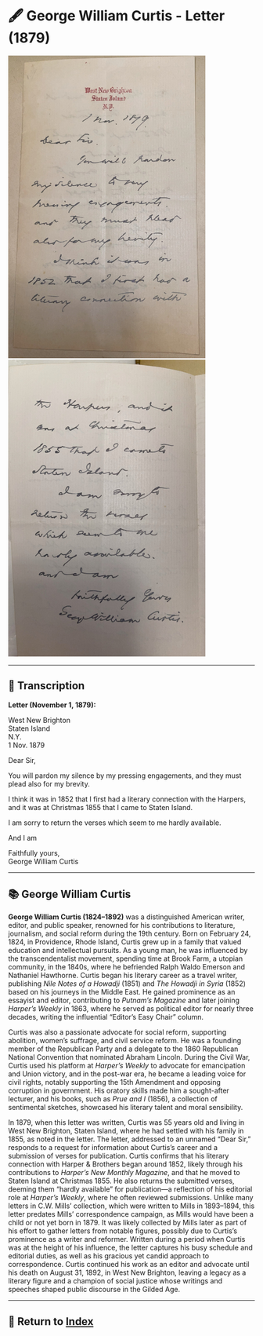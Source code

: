 # 🖋️ George William Curtis - Letter (1879)

<a href="assets/George_William_Curtis_Letter_1.jpg" target="_blank">
  <img src="assets/George_William_Curtis_Letter_1.jpg" alt="George William Curtis Letter 1" style="max-width: 80%; height: auto;"/>
</a>
<a href="assets/George_William_Curtis_Letter_2.jpg" target="_blank">
  <img src="assets/George_William_Curtis_Letter_2.jpg" alt="George William Curtis Letter 2" style="max-width: 80%; height: auto;"/>
</a>

---

## 📜 Transcription

**Letter (November 1, 1879):**  

West New Brighton  
Staten Island  
N.Y.  
1 Nov. 1879  

Dear Sir,  

You will pardon my silence by my pressing engagements, and they must plead also for my brevity.  

I think it was in 1852 that I first had a literary connection with the Harpers, and it was at Christmas 1855 that I came to Staten Island.  

I am sorry to return the verses which seem to me hardly available.  

And I am  

Faithfully yours,  
George William Curtis  

---

## 📚 George William Curtis

**George William Curtis (1824–1892)** was a distinguished American writer, editor, and public speaker, renowned for his contributions to literature, journalism, and social reform during the 19th century. Born on February 24, 1824, in Providence, Rhode Island, Curtis grew up in a family that valued education and intellectual pursuits. As a young man, he was influenced by the transcendentalist movement, spending time at Brook Farm, a utopian community, in the 1840s, where he befriended Ralph Waldo Emerson and Nathaniel Hawthorne. Curtis began his literary career as a travel writer, publishing *Nile Notes of a Howadji* (1851) and *The Howadji in Syria* (1852) based on his journeys in the Middle East. He gained prominence as an essayist and editor, contributing to *Putnam’s Magazine* and later joining *Harper’s Weekly* in 1863, where he served as political editor for nearly three decades, writing the influential “Editor’s Easy Chair” column.

Curtis was also a passionate advocate for social reform, supporting abolition, women’s suffrage, and civil service reform. He was a founding member of the Republican Party and a delegate to the 1860 Republican National Convention that nominated Abraham Lincoln. During the Civil War, Curtis used his platform at *Harper’s Weekly* to advocate for emancipation and Union victory, and in the post-war era, he became a leading voice for civil rights, notably supporting the 15th Amendment and opposing corruption in government. His oratory skills made him a sought-after lecturer, and his books, such as *Prue and I* (1856), a collection of sentimental sketches, showcased his literary talent and moral sensibility.

In 1879, when this letter was written, Curtis was 55 years old and living in West New Brighton, Staten Island, where he had settled with his family in 1855, as noted in the letter. The letter, addressed to an unnamed “Dear Sir,” responds to a request for information about Curtis’s career and a submission of verses for publication. Curtis confirms that his literary connection with Harper & Brothers began around 1852, likely through his contributions to *Harper’s New Monthly Magazine*, and that he moved to Staten Island at Christmas 1855. He also returns the submitted verses, deeming them “hardly available” for publication—a reflection of his editorial role at *Harper’s Weekly*, where he often reviewed submissions. Unlike many letters in C.W. Mills’ collection, which were written to Mills in 1893–1894, this letter predates Mills’ correspondence campaign, as Mills would have been a child or not yet born in 1879. It was likely collected by Mills later as part of his effort to gather letters from notable figures, possibly due to Curtis’s prominence as a writer and reformer. Written during a period when Curtis was at the height of his influence, the letter captures his busy schedule and editorial duties, as well as his gracious yet candid approach to correspondence. Curtis continued his work as an editor and advocate until his death on August 31, 1892, in West New Brighton, leaving a legacy as a literary figure and a champion of social justice whose writings and speeches shaped public discourse in the Gilded Age.

---

## 🔗 Return to [Index](index.md)